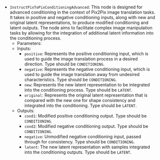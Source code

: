 - `InstructPixToPixConditioningAdvanced`: This node is designed for advanced conditioning in the context of Pix2Pix image translation tasks. It takes in positive and negative conditioning inputs, along with new and original latent representations, to produce modified conditioning and latent outputs. The node aims to facilitate complex image manipulation tasks by allowing for the integration of additional latent information into the conditioning process.
    - Parameters:
    - Inputs:
        - `positive`: Represents the positive conditioning input, which is used to guide the image translation process in a desired direction. Type should be `CONDITIONING`.
        - `negative`: Represents the negative conditioning input, which is used to guide the image translation away from undesired characteristics. Type should be `CONDITIONING`.
        - `new`: Represents the new latent representation to be integrated into the conditioning process. Type should be `LATENT`.
        - `original`: Represents the original latent representation that is compared with the new one for shape consistency and integrated into the conditioning. Type should be `LATENT`.
    - Outputs:
        - `cond1`: Modified positive conditioning output. Type should be `CONDITIONING`.
        - `cond2`: Modified negative conditioning output. Type should be `CONDITIONING`.
        - `negative`: Unmodified negative conditioning input, passed through for consistency. Type should be `CONDITIONING`.
        - `latent`: The new latent representation with samples integrated into the conditioning outputs. Type should be `LATENT`.
